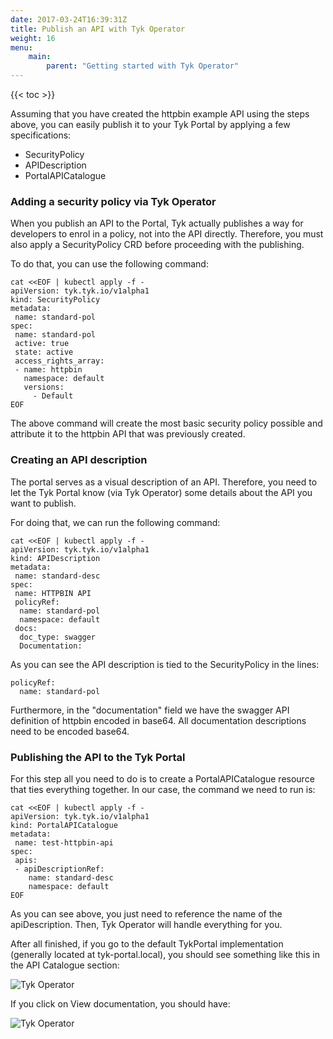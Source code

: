 ```yaml
---
date: 2017-03-24T16:39:31Z
title: Publish an API with Tyk Operator
weight: 16
menu:
    main:
        parent: "Getting started with Tyk Operator"
---
```


{{< toc >}}


Assuming that you have created the httpbin example API using the steps above, you can easily publish it to your Tyk Portal by applying a few specifications:

- SecurityPolicy 
- APIDescription 
- PortalAPICatalogue 

### Adding a security policy via Tyk Operator

When you publish an API to the Portal, Tyk actually publishes a way for developers to enrol in a policy, not into the API directly. Therefore, you must also apply a SecurityPolicy CRD before proceeding with the publishing.

To do that, you can use the following command:

```
cat <<EOF | kubectl apply -f -
apiVersion: tyk.tyk.io/v1alpha1
kind: SecurityPolicy
metadata:
 name: standard-pol
spec:
 name: standard-pol
 active: true
 state: active
 access_rights_array:
 - name: httpbin
   namespace: default
   versions:
     - Default
EOF
```

The above command will create the most basic security policy possible and attribute it to the httpbin API that was previously created.

### Creating an API description

The portal serves as a visual description of an API. Therefore, you need to let the Tyk Portal know (via Tyk Operator) some details about the API you want to publish.

For doing that, we can run the following command:

```
cat <<EOF | kubectl apply -f -
apiVersion: tyk.tyk.io/v1alpha1
kind: APIDescription
metadata:
 name: standard-desc
spec:
 name: HTTPBIN API
 policyRef:
  name: standard-pol
  namespace: default
 docs: 
  doc_type: swagger
  Documentation: 
```

As you can see the API description is tied to the SecurityPolicy in the lines:

```
policyRef:
  name: standard-pol
```

Furthermore, in the "documentation" field we have the swagger API definition of httpbin encoded in base64. All documentation descriptions need to be encoded base64.

### Publishing the API to the Tyk Portal

For this step all you need to do is to create a PortalAPICatalogue resource that ties everything together. In our case, the command we need to run is:

```
cat <<EOF | kubectl apply -f -
apiVersion: tyk.tyk.io/v1alpha1
kind: PortalAPICatalogue
metadata:
 name: test-httpbin-api
spec:
 apis:
 - apiDescriptionRef:
    name: standard-desc
    namespace: default
EOF
```

As you can see above, you just need to reference the name of the apiDescription. Then, Tyk Operator will handle everything for you.

After all finished, if you go to the default TykPortal implementation (generally located at tyk-portal.local), you should see something like this in the API Catalogue section:

![Tyk Operator](/docs/img/2.10/tyk_operator0.png)



If you click on View documentation, you should have:

![Tyk Operator](/docs/img/2.10/tyk_operator1.png)

